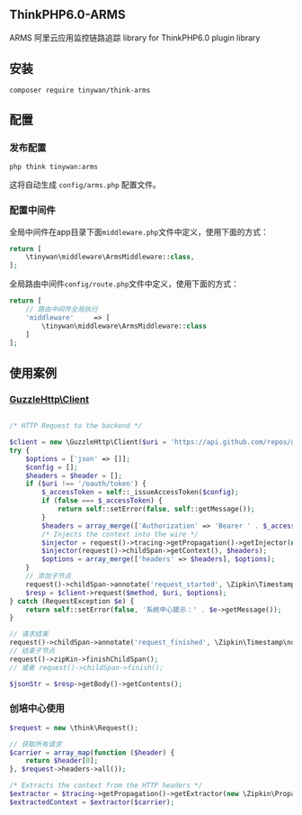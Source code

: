 ## ThinkPHP6.0-ARMS

ARMS 阿里云应用监控链路追踪 library for ThinkPHP6.0 plugin library

## 安装

```phpregexp
composer require tinywan/think-arms
```

## 配置

### 发布配置

```phpregexp
php think tinywan:arms
```
这将自动生成 `config/arms.php` 配置文件。

### 配置中间件

全局中间件在app目录下面`middleware.php`文件中定义，使用下面的方式：

```php
return [
	\tinywan\middleware\ArmsMiddleware::class,
];
```

全局路由中间件`config/route.php`文件中定义，使用下面的方式：

```php
return [
    // 路由中间件全局执行
    'middleware'     => [
        \tinywan\middleware\ArmsMiddleware::class
    ]
];
```

## 使用案例

### [GuzzleHttp\Client](https://github.com/guzzle/guzzle)

```php

/* HTTP Request to the backend */

$client = new \GuzzleHttp\Client($uri = 'https://api.github.com/repos/guzzle/guzzle');
try {
    $options = ['json' => []];
    $config = [];
    $headers = $header = [];
    if ($uri !== '/oauth/token') {
        $_accessToken = self::_issueAccessToken($config);
        if (false === $_accessToken) {
            return self::setError(false, self::getMessage());
        }
        $headers = array_merge(['Authorization' => 'Bearer ' . $_accessToken], $header);
        /* Injects the context into the wire */
        $injector = request()->tracing->getPropagation()->getInjector(new \Zipkin\Propagation\Map());
        $injector(request()->childSpan->getContext(), $headers);
        $options = array_merge(['headers' => $headers], $options);
    }
    // 添加子节点
    request()->childSpan->annotate('request_started', \Zipkin\Timestamp\now());
    $resp = $client->request($method, $uri, $options);
} catch (RequestException $e) {
    return self::setError(false, '系统中心提示：' . $e->getMessage());
}

// 请求结束
request()->childSpan->annotate('request_finished', \Zipkin\Timestamp\now());
// 结束子节点
request()->zipKin->finishChildSpan();
// 或者 request()->childSpan->finish();

$jsonStr = $resp->getBody()->getContents();
```

### 创培中心使用

```php
$request = new \think\Request();

// 获取所有请求
$carrier = array_map(function ($header) {
    return $header[0];
}, $request->headers->all());

/* Extracts the context from the HTTP headers */
$extractor = $tracing->getPropagation()->getExtractor(new \Zipkin\Propagation\Map());
$extractedContext = $extractor($carrier);
```
